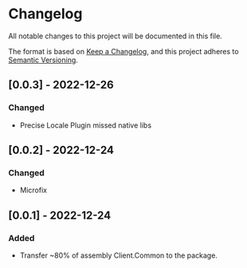 # Changelog

All notable changes to this project will be documented in this file.

The format is based on [Keep a Changelog](https://keepachangelog.com/en/1.0.0/),
and this project adheres to [Semantic Versioning](https://semver.org/spec/v2.0.0.html).

## [0.0.3] - 2022-12-26

### Changed

- Precise Locale Plugin missed native libs

## [0.0.2] - 2022-12-24

### Changed

- Microfix

## [0.0.1] - 2022-12-24

### Added

- Transfer ~80% of assembly Client.Common to the package.
